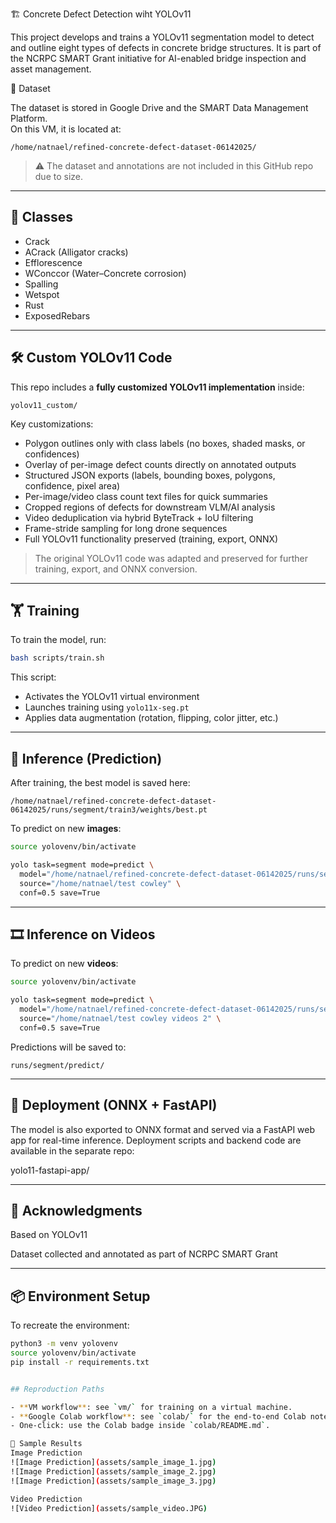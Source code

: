 🏗️ Concrete Defect Detection wiht YOLOv11

This project develops and trains a YOLOv11 segmentation model to detect and outline eight types of defects in concrete bridge structures.
It is part of the NCRPC SMART Grant initiative for AI-enabled bridge inspection and asset management.

📁 Dataset

The dataset is stored in Google Drive and the SMART Data Management Platform.  
On this VM, it is located at:

```
/home/natnael/refined-concrete-defect-dataset-06142025/
```

> ⚠️ The dataset and annotations are not included in this GitHub repo due to size.

---

## 🧠 Classes

- Crack  
- ACrack (Alligator cracks)
- Efflorescence  
- WConccor (Water–Concrete corrosion) 
- Spalling  
- Wetspot  
- Rust  
- ExposedRebars  

---

## 🛠️ Custom YOLOv11 Code

This repo includes a **fully customized YOLOv11 implementation** inside:

```
yolov11_custom/
```


Key customizations:
- Polygon outlines only with class labels (no boxes, shaded masks, or confidences)
- Overlay of per-image defect counts directly on annotated outputs
- Structured JSON exports (labels, bounding boxes, polygons, confidence, pixel area)
- Per-image/video class count text files for quick summaries
- Cropped regions of defects for downstream VLM/AI analysis
- Video deduplication via hybrid ByteTrack + IoU filtering
- Frame-stride sampling for long drone sequences
- Full YOLOv11 functionality preserved (training, export, ONNX)

> The original YOLOv11 code was adapted and preserved for further training, export, and ONNX conversion.

---

## 🏋️ Training

To train the model, run:

```bash
bash scripts/train.sh
```

This script:
- Activates the YOLOv11 virtual environment
- Launches training using `yolo11x-seg.pt`
- Applies data augmentation (rotation, flipping, color jitter, etc.)

---

## 🧪 Inference (Prediction)

After training, the best model is saved here:

```
/home/natnael/refined-concrete-defect-dataset-06142025/runs/segment/train3/weights/best.pt
```

To predict on new **images**:

```bash
source yolovenv/bin/activate

yolo task=segment mode=predict \
  model="/home/natnael/refined-concrete-defect-dataset-06142025/runs/segment/train3/weights/best.pt" \
  source="/home/natnael/test cowley" \
  conf=0.5 save=True
```

---

## 🎞️ Inference on Videos

To predict on new **videos**:

```bash
source yolovenv/bin/activate

yolo task=segment mode=predict \
  model="/home/natnael/refined-concrete-defect-dataset-06142025/runs/segment/train3/weights/best.pt" \
  source="/home/natnael/test cowley videos 2" \
  conf=0.5 save=True
```

Predictions will be saved to:

```
runs/segment/predict/
```

---

## 🚀 Deployment (ONNX + FastAPI)
The model is also exported to ONNX format and served via a FastAPI web app for real-time inference.
Deployment scripts and backend code are available in the separate repo:

yolo11-fastapi-app/

---

## 🙌 Acknowledgments
Based on YOLOv11

Dataset collected and annotated as part of NCRPC SMART Grant

---

## 📦 Environment Setup

To recreate the environment:

```bash
python3 -m venv yolovenv
source yolovenv/bin/activate
pip install -r requirements.txt


## Reproduction Paths

- **VM workflow**: see `vm/` for training on a virtual machine.
- **Google Colab workflow**: see `colab/` for the end-to-end Colab notebook and helper scripts.
- One-click: use the Colab badge inside `colab/README.md`.

📸 Sample Results
Image Prediction
![Image Prediction](assets/sample_image_1.jpg)
![Image Prediction](assets/sample_image_2.jpg)
![Image Prediction](assets/sample_image_3.jpg)

Video Prediction
![Video Prediction](assets/sample_video.JPG)
